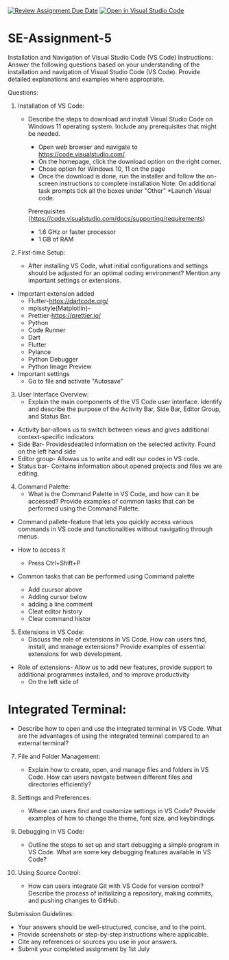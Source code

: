 [![Review Assignment Due Date](https://classroom.github.com/assets/deadline-readme-button-24ddc0f5d75046c5622901739e7c5dd533143b0c8e959d652212380cedb1ea36.svg)](https://classroom.github.com/a/XoLGRbHq)
[![Open in Visual Studio Code](https://classroom.github.com/assets/open-in-vscode-718a45dd9cf7e7f842a935f5ebbe5719a5e09af4491e668f4dbf3b35d5cca122.svg)](https://classroom.github.com/online_ide?assignment_repo_id=15261294&assignment_repo_type=AssignmentRepo)
# SE-Assignment-5
Installation and Navigation of Visual Studio Code (VS Code)
 Instructions:
Answer the following questions based on your understanding of the installation and navigation of Visual Studio Code (VS Code). Provide detailed explanations and examples where appropriate.

 Questions:

1. Installation of VS Code:
   - Describe the steps to download and install Visual Studio Code on Windows 11 operating system. Include any prerequisites that might be needed.
     * Open web browser and navigate to https://code.visualstudio.com/.
     * On the homepage, click the download option on the right corner.
     * Chose option for Windows 10, 11 on the page
     * Once the download is done, run the installer and follow the on-screen instructions to 
       complete installation
     Note: On additional task prompts tick all the boxes under "Other"
     *Launch Visual code.

     Prerequisites (https://code.visualstudio.com/docs/supporting/requirements)
     * 1.6 GHz or faster processor
     * 1 GB of RAM
     
2. First-time Setup:
   - After installing VS Code, what initial configurations and settings should be adjusted for an optimal coding environment? Mention any important settings or extensions.
 * Important extension added
    - Flutter-https://dartcode.org/
    - mplsstyle(Matplotlin)-
    -  Prettier-https://prettier.io/
    -  Python
    -  Code Runner
    -  Dart
    -  Flutter
    -  Pylance
    -  Python Debugger
    -  Python Image Preview
* Important settings
   - Go to file and activate "Autosave"

3. User Interface Overview:
   - Explain the main components of the VS Code user interface. Identify and describe the purpose of the Activity Bar, Side Bar, Editor Group, and Status Bar.
* Activity bar-allows us to switch between views and gives additional context-specific indicators
* Side Bar- Providesdeatiled information on the selected activity. Found on the left hand side
* Editor group- Allowas us to write and edit our codes in VS code.
* Status bar- Contains information about opened projects and files we are editing.

4. Command Palette:
   - What is the Command Palette in VS Code, and how can it be accessed? Provide examples of common tasks that can be performed using the Command Palette.

* Command pallete-feature that lets you quickly access various commands in VS code and functionalities without navigating through menus.

* How to access it
   - Press Ctrl+Shift+P
* Common tasks that can be performed using Command palette
   - Add cuursor above
   - Adding cursor below
   - adding a line comment
   - Cleat editor history
   - Clear command histor

5. Extensions in VS Code:
   - Discuss the role of extensions in VS Code. How can users find, install, and manage extensions? Provide examples of essential extensions for web development.
 * Role of extensions- Allow us to add new features, provide support to additional programmes installed, and to improve productivity
     - On the left side of 

# Integrated Terminal:
   - Describe how to open and use the integrated terminal in VS Code. What are the advantages of using the integrated terminal compared to an external terminal?

7. File and Folder Management:
   - Explain how to create, open, and manage files and folders in VS Code. How can users navigate between different files and directories efficiently?

8. Settings and Preferences:
   - Where can users find and customize settings in VS Code? Provide examples of how to change the theme, font size, and keybindings.

9. Debugging in VS Code:
   - Outline the steps to set up and start debugging a simple program in VS Code. What are some key debugging features available in VS Code?

10. Using Source Control:
    - How can users integrate Git with VS Code for version control? Describe the process of initializing a repository, making commits, and pushing changes to GitHub.

 Submission Guidelines:
- Your answers should be well-structured, concise, and to the point.
- Provide screenshots or step-by-step instructions where applicable.
- Cite any references or sources you use in your answers.
- Submit your completed assignment by 1st July 

